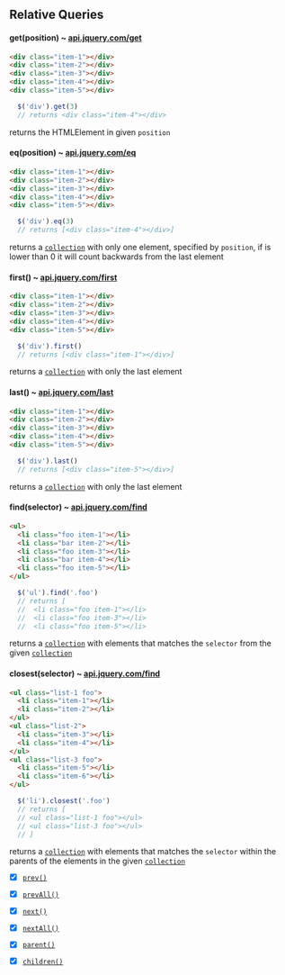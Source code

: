 
## Relative Queries

#### get(position) ~ [api.jquery.com/get](http://api.jquery.com/get/)

``` html
<div class="item-1"></div>
<div class="item-2"></div>
<div class="item-3"></div>
<div class="item-4"></div>
<div class="item-5"></div>
```
``` js
  $('div').get(3)
  // returns <div class="item-4"></div>
```
returns the HTMLElement in given `position`

#### eq(position) ~ [api.jquery.com/eq](http://api.jquery.com/eq/)

``` html
<div class="item-1"></div>
<div class="item-2"></div>
<div class="item-3"></div>
<div class="item-4"></div>
<div class="item-5"></div>
```
``` js
  $('div').eq(3)
  // returns [<div class="item-4"></div>]
```
returns a [`collection`](#foot-notes) with only one element, specified by `position`, if is lower than 0 it will count backwards from the last element

#### first() ~ [api.jquery.com/first](http://api.jquery.com/first/)

``` html
<div class="item-1"></div>
<div class="item-2"></div>
<div class="item-3"></div>
<div class="item-4"></div>
<div class="item-5"></div>
```
``` js
  $('div').first()
  // returns [<div class="item-1"></div>]
```
returns a [`collection`](#foot-notes) with only the last element

#### last() ~ [api.jquery.com/last](http://api.jquery.com/last/)

``` html
<div class="item-1"></div>
<div class="item-2"></div>
<div class="item-3"></div>
<div class="item-4"></div>
<div class="item-5"></div>
```
``` js
  $('div').last()
  // returns [<div class="item-5"></div>]
```
returns a [`collection`](#foot-notes) with only the last element

#### find(selector) ~ [api.jquery.com/find](http://api.jquery.com/find/)

``` html
<ul>
  <li class="foo item-1"></li>
  <li class="bar item-2"></li>
  <li class="foo item-3"></li>
  <li class="bar item-4"></li>
  <li class="foo item-5"></li>
</ul>
```
``` js
  $('ul').find('.foo')
  // returns [
  //  <li class="foo item-1"></li>
  //  <li class="foo item-3"></li>
  //  <li class="foo item-5"></li>
```
returns a [`collection`](#foot-notes) with elements that matches the `selector` from the given [`collection`](#foot-notes)

#### closest(selector) ~ [api.jquery.com/find](http://api.jquery.com/closest/)

``` html
<ul class="list-1 foo">
  <li class="item-1"></li>
  <li class="item-2"></li>
</ul>
<ul class="list-2">
  <li class="item-3"></li>
  <li class="item-4"></li>
</ul>
<ul class="list-3 foo">
  <li class="item-5"></li>
  <li class="item-6"></li>
</ul>
```
``` js
  $('li').closest('.foo')
  // returns [
  // <ul class="list-1 foo"></ul>
  // <ul class="list-3 foo"></ul>
  // ]
```
returns a [`collection`](#foot-notes) with elements that matches the `selector` within the parents of the elements in the given [`collection`](#foot-notes)

- [x] [`prev()`](http://api.jquery.com/next/)
- [x] [`prevAll()`](http://api.jquery.com/next/)
- [x] [`next()`](http://api.jquery.com/next/)
- [x] [`nextAll()`](http://api.jquery.com/next/)

- [x] [`parent()`](http://api.jquery.com/parent/)
- [x] [`children()`](http://api.jquery.com/children/)
